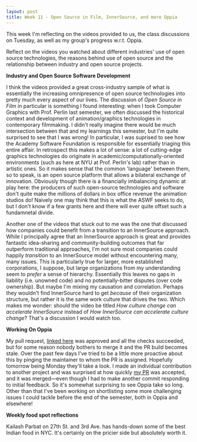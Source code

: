 ```yaml
---
layout: post
title: Week 11 - Open Source in Film, InnerSource, and more Oppia
---
```


This week I'm reflecting on the videos provided to us, the class discussions on Tuesday, as well as my group's progress w.r.t. Oppia. 


Reflect on the videos you watched about different industries' use of open source technologies, the reasons behind use of open source and the relationship between industry and open source projects. 

**Industry and Open Source Software Development**

I think the videos provided a great cross-industry sample of what is essentially the increasing omnipresence of open source technologies into pretty much every aspect of our lives. The discussion of _Open Source in Film_ in particular is something I found interesting: when I took Computer Graphics with Prof. Perlin last semester, we often discussed the historical context and development of animation/graphics technologies in contemporary filmmaking. I didn't really imagine there would be much intersection between that and my learnings this semester, but I'm quite surprised to see that I was wrong! In particular, I was suprised to see how the Academy Software Foundation is responsible for essentially triaging this entire affair. In retrospect this makes a lot of sense: a lot of cutting-edge graphics technologies do originate in academic/computationally-oriented environments (such as here at NYU at Prof. Perlin's lab) rather than in artistic ones. So it makes sense that the common 'language' between them, so to speak, is an open source platform that allows a bilateral exchange of innovation. Obviously though there is a financially imbalancing dynamic at play here: the producers of such open-source technologies and software don't quite make the millions of dollars in box office revenue the animation studios do! Naively one may think that this is what the ASWF seeks to do, but I don't know if a few grants here and there will ever quite offset such a fundamnetal divide. 

Another one of the videos that stuck out to me was the one that discussed how companies could benefit from a transition to an InnerSource approach. While I principally agree that an InnerSource approach is great and provides fantastic idea-sharing and community-building outcomes that far outperform traditional approaches, I'm not sure most companies could happily _transition_ to an InnerSource model without encountering many, many issues. This is particularly true for larger, more established corporations, I suppose, but large organizations from my understanding seem to _prefer_ a sense of hierarchy. Essentially this leaves no gaps in liability (i.e. unowned code) and no potentially-bitter disputes (over code ownership). But maybe I'm mixing my causation and correlation. Perhaps they wouldn't find InnerSource hard to get _because_ of their organization structure, but rather it is the same work culture that drives the two. Which makes me wonder: should the video be titled _How culture change can accelerate InnerSource_ instead of _How InnerSource can accelerate culture change_? That's a discussion I would watch too. 


**Working On Oppia**

My pull request, [linked here](https://github.com/oppia/oppia/pull/15292) was approved and all the checks succeeded, but for some reason nobody bothers to merge it and the PR build becomes stale. Over the past few days I've tried to be a little more proactive about this by pinging the maintainer to whom the PR is assigned. Hopefully tomorrow being Monday they'll take a look. I made an individual contribution to another project and was surprised at how quickly [my PR](https://github.com/mlflow/mlflow/pull/5707) was accepted, and it was merged—even though I had to make another commit responding to initial feedback. So it's somewhat surprising to see Oppia take so long.  Other than that I've been working on shortlisting some more challenging issues I could tackle before the end of the semester, both in Oppia and elsewhere!


**Weekly food spot reflections**

Kailash Parbat on 27th St. and 3rd Ave. has hands-down some of the best Indian food in NYC. It's certainly on the pricier side but absolutely worth it.   

